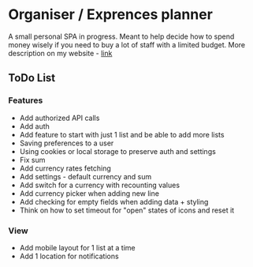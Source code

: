 # Organiser / Exprences planner
A small personal SPA in progress. Meant to help decide how to spend money wisely if you need to buy a lot of staff with a limited budget.
More description on my website - [link](https://www.at-dev.info/portfolio/expenses-planner-spa)


## ToDo List
### Features
* Add authorized API calls
* Add auth
* Add feature to start with just 1 list and be able to add more lists
* Saving preferences to a user 
* Using cookies or local storage to preserve auth and settings
* Fix sum
* Add currency rates fetching
* Add settings - default currency and sum
* Add switch for a currency with recounting values
* Add currency picker when adding new line
* Add checking for empty fields when adding data + styling
* Think on how to set timeout for "open" states of icons and reset it



### View
* Add mobile layout for 1 list at a time
* Add 1 location for notifications



